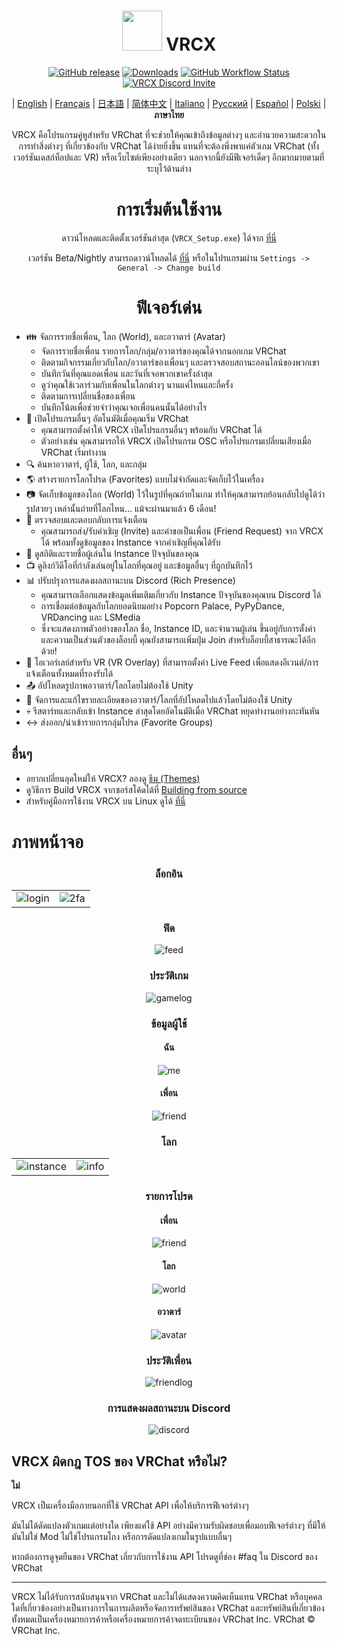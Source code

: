 <div align="center">

# <img src="https://raw.githubusercontent.com/vrcx-team/VRCX/master/VRCX.ico" width="64" height="64"> </img> VRCX

[![GitHub release](https://img.shields.io/github/release/vrcx-team/VRCX.svg)](https://github.com/vrcx-team/VRCX/releases/latest)
[![Downloads](https://img.shields.io/github/downloads/vrcx-team/VRCX/total?color=6451f1)](https://github.com/vrcx-team/VRCX/releases/latest)
[![GitHub Workflow Status](https://github.com/vrcx-team/VRCX/actions/workflows/github_actions.yml/badge.svg)](https://github.com/vrcx-team/VRCX/actions/workflows/github_actions.yml)
[![VRCX Discord Invite](https://img.shields.io/discord/854071236363550763?color=%237289DA&logo=discord&logoColor=white&label=discord)](https://vrcx.app/discord)

| [English](./README.md) | [Français](./README.fr.md) | [日本語](./README.jp.md) | [简体中文](./README.zh_CN.md) | [Italiano](./README.it.md) | [Русский](./README.ru_RU.md) | [Español](./README.es.md) | [Polski](./README.pl.md) | **ภาษาไทย**

VRCX คือโปรแกรมคู่หูสำหรับ VRChat ที่จะช่วยให้คุณเข้าถึงข้อมูลต่างๆ และอำนวยความสะดวกในการทำสิ่งต่างๆ ที่เกี่ยวข้องกับ VRChat ได้ง่ายยิ่งขึ้น แทนที่จะต้องพึ่งพาแค่ตัวเกม VRChat (ทั้งเวอร์ชันเดสก์ท็อปและ VR) หรือเว็บไซต์เพียงอย่างเดียว นอกจากนี้ยังมีฟีเจอร์เด็ดๆ อีกมากมายตามที่ระบุไว้ด้านล่าง

# การเริ่มต้นใช้งาน

<div align="center">

ดาวน์โหลดและติดตั้งเวอร์ชันล่าสุด (`VRCX_Setup.exe`) ได้จาก [ที่นี่](https://github.com/vrcx-team/VRCX/releases/latest)

เวอร์ชัน Beta/Nightly สามารถดาวน์โหลดได้ [ที่นี่](https://vrcx.app/github/nightly) หรือในโปรแกรมผ่าน `Settings -> General -> Change build`

# ฟีเจอร์เด่น

<div align="left">

- :family: จัดการรายชื่อเพื่อน, โลก (World), และอวาตาร์ (Avatar)
  - จัดการรายชื่อเพื่อน รายการโลก/กลุ่ม/อวาตาร์ของคุณได้จากนอกเกม VRChat
  - ติดตามกิจกรรมเกี่ยวกับโลก/อวาตาร์ของเพื่อนๆ และตรวจสอบสถานะออนไลน์ของพวกเขา
  - บันทึกวันที่คุณแอดเพื่อน และวันที่เจอพวกเขาครั้งล่าสุด
  - ดูว่าคุณใช้เวลาร่วมกับเพื่อนในโลกต่างๆ นานแค่ไหนและกี่ครั้ง
  - ติดตามการเปลี่ยนชื่อของเพื่อน
  - บันทึกโน้ตเพื่อช่วยจำว่าคุณเจอเพื่อนคนนั้นได้อย่างไร
- :electric_plug: เปิดโปรแกรมอื่นๆ อัตโนมัติเมื่อคุณเริ่ม VRChat
  - คุณสามารถตั้งค่าให้ VRCX เปิดโปรแกรมอื่นๆ พร้อมกับ VRChat ได้
  - ตัวอย่างเช่น คุณสามารถให้ VRCX เปิดโปรแกรม OSC หรือโปรแกรมเปลี่ยนเสียงเมื่อ VRChat เริ่มทำงาน
- :mag: ค้นหาอวาตาร์, ผู้ใช้, โลก, และกลุ่ม
- :earth_americas: สร้างรายการโลกโปรด (Favorites) แบบไม่จำกัดและจัดเก็บไว้ในเครื่อง
- :camera: จัดเก็บข้อมูลของโลก (World) ไว้ในรูปที่คุณถ่ายในเกม ทำให้คุณสามารถย้อนกลับไปดูได้ว่ารูปสวยๆ เหล่านั้นถ่ายที่โลกไหน... แม้จะผ่านมาแล้ว 6 เดือน!
- :bell: ตรวจสอบและตอบกลับการแจ้งเตือน
  - คุณสามารถส่ง/รับคำเชิญ (Invite) และคำขอเป็นเพื่อน (Friend Request) จาก VRCX ได้ พร้อมทั้งดูข้อมูลของ Instance จากคำเชิญที่คุณได้รับ
- :scroll: ดูสถิติและรายชื่อผู้เล่นใน Instance ปัจจุบันของคุณ
- :tv: ดูลิงก์วิดีโอที่กำลังเล่นอยู่ในโลกที่คุณอยู่ และข้อมูลอื่นๆ ที่ถูกบันทึกไว้
- :bar_chart: ปรับปรุงการแสดงผลสถานะบน Discord (Rich Presence)
  - คุณสามารถเลือกแสดงข้อมูลเพิ่มเติมเกี่ยวกับ Instance ปัจจุบันของคุณบน Discord ได้
  - การเชื่อมต่อข้อมูลกับโลกยอดนิยมอย่าง Popcorn Palace, PyPyDance, VRDancing และ LSMedia
  - ซึ่งจะแสดงภาพตัวอย่างของโลก ชื่อ, Instance ID, และจำนวนผู้เล่น ขึ้นอยู่กับการตั้งค่าและความเป็นส่วนตัวของล็อบบี้ คุณยังสามารถเพิ่มปุ่ม Join สำหรับล็อบบี้สาธารณะได้อีกด้วย!
- :crystal_ball: โอเวอร์เลย์สำหรับ VR (VR Overlay) ที่สามารถตั้งค่า Live Feed เพื่อแสดงอีเวนต์/การแจ้งเตือนทั้งหมดที่รองรับได้
- :outbox_tray: อัปโหลดรูปภาพอวาตาร์/โลกโดยไม่ต้องใช้ Unity
- :page_facing_up: จัดการและแก้ไขรายละเอียดของอวาตาร์/โลกที่อัปโหลดไปแล้วโดยไม่ต้องใช้ Unity
- :skull: รีสตาร์ทและกลับเข้า Instance ล่าสุดโดยอัตโนมัติเมื่อ VRChat หยุดทำงานอย่างกะทันหัน
- :left_right_arrow: ส่งออก/นำเข้ารายการกลุ่มโปรด (Favorite Groups)

## อื่นๆ

- อยากเปลี่ยนลุคใหม่ให้ VRCX? ลองดู [ธีม (Themes)](https://github.com/vrcx-team/VRCX/wiki/Themes)
- ดูวิธีการ Build VRCX จากซอร์สโค้ดได้ที่ [Building from source](https://github.com/vrcx-team/VRCX/wiki/Building-from-source)
- สำหรับคู่มือการใช้งาน VRCX บน Linux ดูได้ [ที่นี่](https://github.com/vrcx-team/VRCX/wiki/Running-VRCX-on-Linux)

# ภาพหน้าจอ

<div align="center">

<h3>ล็อกอิน</h3>

<table>
  <tr>
    <td align="center"><img src="https://github.com/user-attachments/assets/0658c62d-903c-4bcb-aa76-48072a446b3f" alt="login"></td>
    <td align="center"><img src="https://github.com/user-attachments/assets/f1fbc368-7954-415b-9316-4f1e59898899" alt="2fa"></td>
  </tr>
</table>

<h3>ฟีด</h3>

<img src="https://github.com/user-attachments/assets/bcbb4d1e-a397-4b02-ae48-a7972eb702a0" alt="feed">


<h3>ประวัติเกม</h3>

<img src="https://github-production-user-asset-6210df.s3.amazonaws.com/82102170/251987498-b82266ed-131d-42ad-be2f-b167f24acf9f.png" alt="gamelog">

<h3>ข้อมูลผู้ใช้</h3>

<h4>ฉัน</h4>

<img src="https://github.com/user-attachments/assets/54d81b8e-8e5a-4482-848a-2b80055c806f" alt="me">


<h4>เพื่อน</h4>

<img src="https://github.com/user-attachments/assets/e4db9bd5-ed72-4034-88c2-2bc0ee933402" alt="friend">


<h3>โลก</h3>

<table>
  <tr>
    <td align="center"><img src="https://github.com/user-attachments/assets/ae9d5ce9-8dc6-4114-b56b-b456617b9435" alt="instance"></td>
    <td align="center"><img src="https://github.com/user-attachments/assets/be07d0de-0877-4c37-b78f-469efbeef158" alt="info"></td>
    
  </tr>
</table>

<h3>รายการโปรด</h3>

<h4>เพื่อน</h4>

<img src="https://github.com/user-attachments/assets/830b0af3-2fd8-469b-b996-56ff4a12c650" alt="friend">

<h4>โลก</h4>

<img src="https://github.com/user-attachments/assets/68a52647-b9fb-48cf-9e72-606990d43ffe" alt="world">


<h4>อวาตาร์</h4>

<img src="https://github.com/user-attachments/assets/d9248e5b-e97d-4455-81cf-280178646d73" alt="avatar">


<h3>ประวัติเพื่อน</h3>

<img src="https://github-production-user-asset-6210df.s3.amazonaws.com/82102170/251993741-e2033095-4ceb-4552-8b79-9285325c1e49.png" alt="friendlog">

<h3>การแสดงผลสถานะบน Discord</h3>

<img src="https://github.com/user-attachments/assets/2b475cfc-f9e0-416d-9f8d-d53386e357c2" alt="discord">


<!-- The other images will be similar to this -->
</div>

## VRCX ผิดกฎ TOS ของ VRChat หรือไม่?

**ไม่**

VRCX เป็นเครื่องมือภายนอกที่ใช้ VRChat API เพื่อให้บริการฟีเจอร์ต่างๆ

มันไม่ได้ดัดแปลงตัวเกมแต่อย่างใด เพียงแค่ใช้ API อย่างมีความรับผิดชอบเพื่อมอบฟีเจอร์ต่างๆ ที่มีให้ มันไม่ใช่ Mod ไม่ใช่โปรแกรมโกง หรือการดัดแปลงเกมในรูปแบบอื่นๆ

หากต้องการดูจุดยืนของ VRChat เกี่ยวกับการใช้งาน API โปรดดูที่ช่อง #faq ใน Discord ของ VRChat

---

VRCX ไม่ได้รับการสนับสนุนจาก VRChat และไม่ได้แสดงความคิดเห็นแทน VRChat หรือบุคคลใดที่เกี่ยวข้องอย่างเป็นทางการในการผลิตหรือจัดการทรัพย์สินของ VRChat และทรัพย์สินที่เกี่ยวข้องทั้งหมดเป็นเครื่องหมายการค้าหรือเครื่องหมายการค้าจดทะเบียนของ VRChat Inc. VRChat © VRChat Inc.